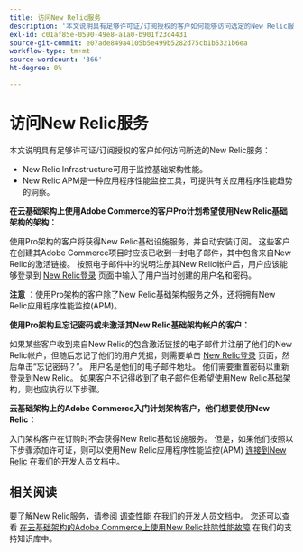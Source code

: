```yaml
---
title: 访问New Relic服务
description: '本文说明具有足够许可证/订阅授权的客户如何能够访问选定的New Relic服务：'
exl-id: c01af85e-0590-49e8-a1a0-b901f23c4431
source-git-commit: e07ade849a4105b5e499b5282d75cb1b5321b6ea
workflow-type: tm+mt
source-wordcount: '366'
ht-degree: 0%

---
```


# 访问New Relic服务

本文说明具有足够许可证/订阅授权的客户如何访问所选的New Relic服务：

* New Relic Infrastructure可用于监控基础架构性能。
* New Relic APM是一种应用程序性能监控工具，可提供有关应用程序性能趋势的洞察。

**在云基础架构上使用Adobe Commerce的客户Pro计划希望使用New Relic基础架构的架构：**

使用Pro架构的客户将获得New Relic基础设施服务，并自动安装订阅。 这些客户在创建其Adobe Commerce项目时应该已收到一封电子邮件，其中包含来自New Relic的激活链接。 按照电子邮件中的说明注册其New Relic帐户后，用户应该能够登录到 [New Relic登录](https://login.newrelic.com/login) 页面中输入了用户当时创建的用户名和密码。

**注意** ：使用Pro架构的客户除了New Relic基础架构服务之外，还将拥有New Relic应用程序性能监控(APM)。

**使用Pro架构且忘记密码或未激活其New Relic基础架构帐户的客户：**

如果某些客户收到来自New Relic的包含激活链接的电子邮件并注册了他们的New Relic帐户，但随后忘记了他们的用户凭据，则需要单击 [New Relic登录](https://login.newrelic.com/login) 页面，然后单击“忘记密码？”。 用户名是他们的电子邮件地址。 他们需要重置密码以重新登录到New Relic。 如果客户不记得收到了电子邮件但希望使用New Relic基础架构，则也应执行以下步骤。

**云基础架构上的Adobe Commerce入门计划架构客户，他们想要使用New Relic：**

入门架构客户在订购时不会获得New Relic基础设施服务。 但是，如果他们按照以下步骤添加许可证，则可以使用New Relic应用程序性能监控(APM) [连接到New Relic](https://devdocs.magento.com/cloud/project/new-relic.html#connect-to-new-relic) 在我们的开发人员文档中。

## 相关阅读

要了解New Relic服务，请参阅 [调查性能](https://devdocs.magento.com/cloud/project/new-relic.html#investigate-performance) 在我们的开发人员文档中。 您还可以查看 [在云基础架构的Adobe Commerce上使用New Relic排除性能故障](/help/troubleshooting/miscellaneous/troubleshoot-performance-using-new-relic-on-magento-commerce.md) 在我们的支持知识库中。
